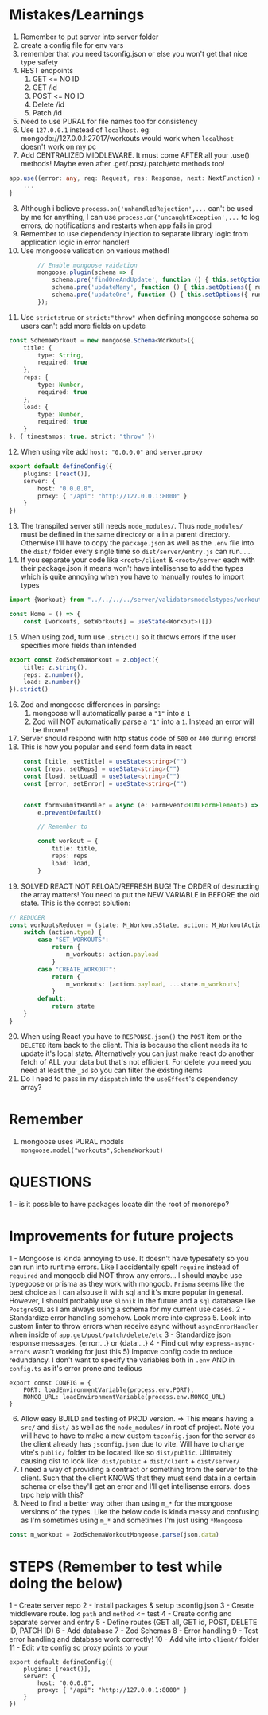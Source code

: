 # Mistakes/Learnings
1) Remember to put server into server folder
2) create a config file for env vars
3) remember that you need tsconfig.json or else you won't get that nice type safety
4) REST endpoints
	1) GET	<= NO ID
	2) GET /id
	3) POST					<= NO ID
	4) Delete /id
	5) Patch /id
5) Need to use PURAL for file names too for consistency
6) Use `127.0.0.1` instead of `localhost`. eg: mongodb://127.0.0.1:27017/workouts would work when `localhost` doesn't work on my pc
7) Add CENTRALIZED MIDDLEWARE. It must come AFTER all your .use() methods! Maybe even after .get/.post/.patch/etc methods too!
```ts
app.use((error: any, req: Request, res: Response, next: NextFunction) => {
	...
}
```
8) Although i believe `process.on('unhandledRejection',...` can't be used by me for anything, I can use `process.on('uncaughtException',...` to log errors, do notifications and restarts when app fails in prod
9) Remember to use dependency injection to separate library logic from application logic in error handler!
10) Use mongoose validation on various method!
```ts
		// Enable mongoose vaidation
		mongoose.plugin(schema => {
			schema.pre('findOneAndUpdate', function () { this.setOptions({ runValidators: true }) });
			schema.pre('updateMany', function () { this.setOptions({ runValidators: true }) });
			schema.pre('updateOne', function () { this.setOptions({ runValidators: true }) });
		});
```
11) Use `strict:true` or `strict:"throw"` when defining mongoose schema so users can't add more fields on update
```ts
const SchemaWorkout = new mongoose.Schema<Workout>({
	title: {
		type: String,
		required: true
	},
	reps: {
		type: Number,
		required: true
	},
	load: {
		type: Number,
		required: true
	}
}, { timestamps: true, strict: "throw" })
```
12) When using vite add `host: "0.0.0.0"` and `server.proxy`
```ts
export default defineConfig({
	plugins: [react()],
	server: {
		host: "0.0.0.0",
		proxy: { "/api": "http://127.0.0.1:8000" }
	}
})
```
13) The transpiled server still needs `node_modules/`. Thus `node_modules/` must be defined in the same directory or a in a parent directory. Otherwise I'll have to copy the `package.json` as well as the `.env` file into the `dist/` folder every single time so `dist/server/entry.js` can run......
14) If you separate your code like `<root>/client` & `<root>/server` each with their package.json it means won't have intellisense to add the types which is quite annoying when you have to manually routes to import types
```ts
import {Workout} from "../../../../server/validatorsmodelstypes/workouts"

const Home = () => {
	const [workouts, setWorkouts] = useState<Workout>([])
```
15) When using zod, turn use `.strict()` so it throws errors if the user specifies more fields than intended
```ts
export const ZodSchemaWorkout = z.object({
	title: z.string(),
	reps: z.number(),
	load: z.number()
}).strict()
```
16) Zod and mongoose differences in parsing:
	1) mongoose will automatically parse a `"1"` into a `1`
	2) Zod will NOT automatically parse a `"1"` into a `1`. Instead an error will be thrown!
17) Server should respond with http status code of `500` or `400` during errors!
18) This is how you popular and send form data in react
```ts
	const [title, setTitle] = useState<string>("")
	const [reps, setReps] = useState<string>("")
	const [load, setLoad] = useState<string>("")
	const [error, setError] = useState<string>("")


	const formSubmitHandler = async (e: FormEvent<HTMLFormElement>) => {
		e.preventDefault()

		// Remember to 

		const workout = {
			title: title,
			reps: reps
			load: load,
		}
```
19) SOLVED REACT NOT RELOAD/REFRESH BUG! The ORDER of destructing the array matters! You need to put the NEW VARIABLE in BEFORE the old state. This is the correct solution:
```ts
// REDUCER
const workoutsReducer = (state: M_WorkoutsState, action: M_WorkoutActions) => {
	switch (action.type) {
		case "SET_WORKOUTS":
			return {
				m_workouts: action.payload
			}
		case "CREATE_WORKOUT":
			return {
				m_workouts: [action.payload, ...state.m_workouts]
			}
		default:
			return state
	}
}
```
20) When using React you have to `RESPONSE.json()` the `POST` item or the `DELETED` item back to the client. This is because the client needs its to update it's local state. Alternatively you can just make react do another fetch of ALL your data but that's not efficient. For delete you need you need at least the `_id` so you can filter the existing items 
21) Do I need to pass in my `dispatch` into the `useEffect`'s dependency array?


# Remember
1) mongoose uses PURAL models `mongoose.model("workouts",SchemaWorkout)`

# QUESTIONS
1 - is it possible to have packages locate din the root of monorepo?

# Improvements for future projects
1 - Mongoose is kinda annoying to use. It doesn't have typesafety so you can run into runtime errors. Like I accidentally spelt `require` instead of `required` and mongodb did NOT throw any errors... I should maybe use typegoose or prisma as they work with mongodb. `Prisma` seems like the best choice as I can alsouse it with sql and it's more popular in general.
However, I should probably use `slonik` in the future and a `sql` database like `PostgreSQL` as I am always using a schema for my current use cases. 
2 - Standardize error handling somehow. Look more into express 5. Look into custom linter to throw errors when receive async without `asyncErrorHandler` when inside of `app.get/post/patch/delete/etc`
3 - Standardize json response messages. {error:...} or {data:...}
4 - Find out why `express-async-errors` wasn't working for just this 
5) Improve config code to reduce redundancy. I don't want to specify the variables both in `.env` AND in `config.ts` as it's error prone and tedious
```
export const CONFIG = {
	PORT: loadEnvironmentVariable(process.env.PORT),
	MONGO_URL: loadEnvironmentVariable(process.env.MONGO_URL)
}
```
6) Allow easy BUILD and testing of PROD version. => This means having a `src/` and `dist/` as well as the `node_modules/` in root of project. Note you will have to have to make a new custom `tsconfig.json` for the server as the client already has `jsconfig.json` due to vite. Will have to change vite's `public/` folder to be located like so `dist/public`. Ultimately causing dist to look like: `dist/public` + `dist/client` + `dist/server/`
7) I need a way of providing a contract or something from the server to the client. Such that the client KNOWS that they must send data in a certain schema or else they'll get an error and I'll get intellisense errors. does trpc help with this?
8) Need to find a better way other than using `m_*` for the mongoose versions of the types. Like the below code is kinda messy and confusing as I'm sometimes using `m_*` and sometimes I'm just using `*Mongoose`
```ts
const m_workout = ZodSchemaWorkoutMongoose.parse(json.data)
```




# STEPS (Remember to test while doing the below)
1 - Create server repo
2 - Install packages & setup tsconfig.json
3 - Create middleware route. log `path` and `method` <= test
4 - Create config and separate server and entry
5 - Define routes (GET all, GET id, POST, DELETE ID, PATCH ID)
6 - Add database
7 - Zod Schemas
8 - Error handling
9 - Test error handling and database work correctly!
10 - Add vite into `client/` folder
11 - Edit vite config so proxy points to your 
```
export default defineConfig({
	plugins: [react()],
	server: {
		host: "0.0.0.0",
		proxy: { "/api": "http://127.0.0.1:8000" }
	}
})
```